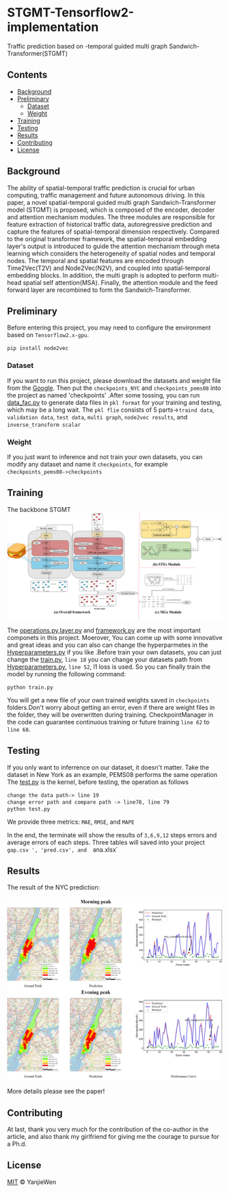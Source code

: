 # STGMT-Tensorflow2-implementation
Traffic prediction based on -temporal guided multi graph Sandwich-Transformer(STGMT)


## Contents

- [Background](#background)
- [Preliminary](#preliminary)
	- [Dataset](#dataset)
	- [Weight](#weight)
- [Training](#training)
- [Testing](#testing)
- [Results](#results)
- [Contributing](#contributing)
- [License](#license)

## Background

The ability of spatial-temporal traffic prediction is crucial for urban computing, traffic management and future autonomous driving. In this paper, a novel spatial-temporal guided multi graph Sandwich-Transformer model (STGMT)  is proposed, which is composed of the encoder, decoder and attention mechanism modules. The three modules are responsible for feature extraction of historical traffic data, autoregressive prediction and capture the features of spatial-temporal dimension respectively. Compared to the original transformer framework, the spatial-temporal embedding layer's output is introduced to guide the attention mechanism through meta learning which considers the heterogeneity of spatial nodes and temporal nodes. The temporal and spatial features are encoded through Time2Vec(T2V) and Node2Vec(N2V), and coupled into spatial-temporal embedding blocks. In addition, the multi graph is adopted to perform multi-head spatial self attention(MSA). Finally, the attention module and the feed forward layer are recombined to form the Sandwich-Transformer.

## Preliminary
Before entering this project, you may need to configure the environment based on `Tensorflow2.x-gpu`.
```
pip install node2vec
```

### Dataset

If you want to run this project, please download the datasets and weight file from  the [Google](https://drive.google.com/drive/folders/1SiCIIiJ9aejYxDNXSVNzly7S-fZ8tGaW?usp=sharing). Then put the `checkpoints_NYC` and `checkpoints_pems08` into the project as named 'checkpoints' .After some tossing, you can run [data_fac.py](data_fac.py) to generate data files in `pkl format` for your training and testing, which may be a long wait. The `pkl flie` consists of 5 parts->`traind data`, `validation data`, `test data`, `multi graph`, `node2vec results`, and  `inverse_transform scalar `

### Weight
If you just want to inference and not train your own datasets, you can modify any dataset and name it `checkpoints`, for example `checkpoints_pems08->checkpoints`


## Training
The backbone STGMT
![image](pc/framework.png)

The [operations.py](operations.py),[layer.py](layer.py) and [framework.py](framework.py) are the most important componets in this project. Moerover, You can come up with some innovative and great ideas and you can also can change the hyperparmetes in the [Hyperparameters.py](Hyperparameters.py) if you like .Before train your own datasets, you can just change the [train.py](train.py), `line 18` you can change your datasets path from [Hyperparameters.py](Hyperparameters.py), `line 52`, l1 loss is used.
So you can finally train the model by running the following command:
```
python train.py
```
You will get a new file of your own trained weights saved in `checkpoints` folders.Don't worry about getting an error, even if there are weight files in the folder, they will be overwritten during training. CheckpointManager in the code can guarantee continuous training or future training `line 62` to `line 68`. 

## Testing 
If you only want to inferrence on our dataset, it doesn't matter. Take the dataset in New York as an example, PEMS08 performs the same operation
The [test.py](test.py) is the kernel, before testing, the operation as follows
```
change the data path-> line 19
change error path and compare path -> line78, line 79
python test.py
```
We provide three metrics: `MAE`, `RMSE`, and `MAPE`

In the end, the terminate will show the results of `3,6,9,12` steps errors and average errors of each steps. Three tables will saved into your project `gap.csv	', 'pred.csv', and  `ana.xlsx`


## Results
The result of the NYC prediction:



![image](pc/fig10.jpg)

More details please see the paper!

## Contributing


At last, thank you very much for the contribution of the co-author in the article, and also thank my girlfriend for giving me the courage to pursue for a Ph.d.

## License

[MIT](LICENSE) © YanjieWen

